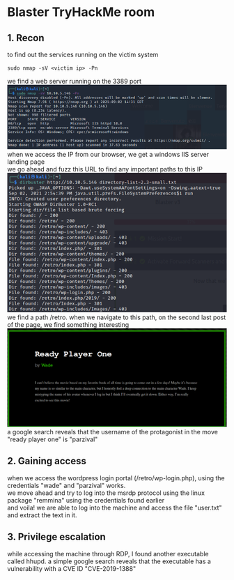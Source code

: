# Blaster TryHackMe room
## 1. Recon
to find out the services running on the victim system
```
sudo nmap -sV <victim ip> -Pn
```
we find a web server running on the 3389 port
![img for recon](recon.png) <br>
when we access the IP from our browser, we get a windows IIS server landing page <br>
we go ahead and fuzz this URL to find any important paths to this IP
![img for fuzz](fuzz.png) <br>
we find a path /retro. when we navigate to this path, on the second last post of the page, we find something interesting
![img post](post.png) <br>
a google search reveals that the username of the protagonist in the move "ready player one" is "parzival" <br>
## 2. Gaining access
when we access the wordpress login portal (/retro/wp-login.php), using the credentials "wade" and "parzival" works. <br>
we move ahead and try to log into the msrdp protocol using the linux package "remmina" using the credentials found earlier <br>
and voila! we are able to log into the machine and access the file "user.txt" and extract the text in it.
## 3. Privilege escalation
while accessing the machine through RDP, I found another executable called hhupd. a simple google search reveals that the executable has a vulnerability with a CVE ID "CVE-2019-1388" <br>
